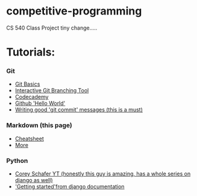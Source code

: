# competitive-programming
CS 540 Class Project
 tiny change.....

# Tutorials:

### Git
  * [Git Basics](https://www.atlassian.com/git)
  * [Interactive Git Branching Tool](https://learngitbranching.js.org/)
  * [Codecademy](https://www.codecademy.com/learn/learn-git)
  * [Github 'Hello World'](https://guides.github.com/activities/hello-world/)
  * [Writing good 'git commit' messages (this is a must)](https://chris.beams.io/posts/git-commit/)
  

### Markdown (this page)
  * [Cheatsheet](https://github.com/adam-p/markdown-here/wiki/Markdown-Cheatsheet)
  * [More](https://www.markdownguide.org/getting-started)
  
  
### Python 
  * [Corey Schafer YT (honestly this guy is amazing, has a whole series on django as well)](https://www.youtube.com/user/schafer5)
  * ['Getting started'from django documentation ](https://docs.djangoproject.com/en/2.2/intro/overview/)
  
  

  


